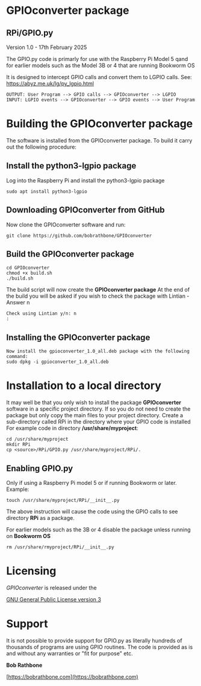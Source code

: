 GPIOconverter package
=====================

## RPi/GPIO.py

Version 1.0 - 17th February 2025

The GPIO.py code is primarly for use with the Raspberry Pi Model 5 qand
for earlier models such as the Model 3B or 4 that are running Bookworm OS

It is designed to intercept GPIO calls and convert them to LGPIO calls.
See: https://abyz.me.uk/lg/py_lgpio.html

```
OUTPUT: User Program --> GPIO calls --> GPIOconverter --> LGPIO 
INPUT: LGPIO events --> GPIOconverter --> GPIO events --> User Program
```

Building the GPIOconverter package
===============================
The software is installed from the GPIOconverter package. To build it carry out the following procedure:

## Install the python3-lgpio package
Log into the Raspberry Pi and install the python3-lgpio package
```
sudo apt install python3-lgpio
```
## Downloading GPIOconverter from GitHub
Now clone the GPIOconverter software and run:
```
git clone https://github.com/bobrathbone/GPIOconverter
```
## Build the GPIOconverter package
```
cd GPIOconverter
chmod +x build.sh
./build.sh
```

The build script will now create the **GPIOconverter package**
At the end of the build you will be asked if you wish to check the package with Lintian - Answer n 
```
Check using Lintian y/n: n
:
```
## Installing the GPIOconverter package
```
Now install the gpioconverter_1.0_all.deb package with the following command:
sudo dpkg -i gpioconverter_1.0_all.deb
```
Installation to a local directory
=================================
It may well be that you only wish to install the package **GPIOconverter** software in a specific project directory.
If so you do not need to create the package but only copy the main files to your project directory. 
Create a sub-directory called RPi in the directory where your GPIO code is installed
For example code in directory **/usr/share/myproject**:
```
cd /usr/share/myproject
mkdir RPi
cp <source>/RPi/GPIO.py /usr/share/myproject/RPi/.
```

## Enabling GPIO.py
Only if using a Raspberry Pi model 5 or if running Bookworm or later. Example:
```
touch /usr/share/myproject/RPi/__init__.py
```

The above instruction will cause the code using the GPIO calls to see directory **RPi** as a package.

For earlier models such as the 3B or 4 disable the package unless running on **Bookworm OS**
```
rm /usr/share/rmyproject/RPi/__init__.py
```

Licensing
=========
*GPIOconverter* is released under the

[GNU General Public License version 3](https://www.gnu.org/licenses/gpl-3.0.en.html)

Support
=======
It is not possible to provide support for GPIO.py as literally hundreds of thousands of programs
are using GPIO routines. The code is provided as is and without any warranties or "fit for purpose" etc.

**Bob Rathbone**

[https://bobrathbone.com](https://bobrathbone.com)

